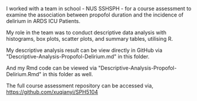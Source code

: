 I worked with a team in school - NUS SSHSPH - for a course assessment to examine the association between propofol duration and the incidence of delirium in ARDS ICU Patients.

My role in the team was to conduct descriptive data analysis with histograms, box plots, scatter plots, and summary tables, utilising R.

My descriptive analysis result can be view directly in GitHub via "Descriptive-Analysis-Propofol-Delirium.md" in this folder.

And my Rmd code can be viewed via "Descriptive-Analysis-Propofol-Delirium.Rmd" in this folder as well.

The full course assessment repository can be accessed via, https://github.com/xuqianyi/SPH5104
